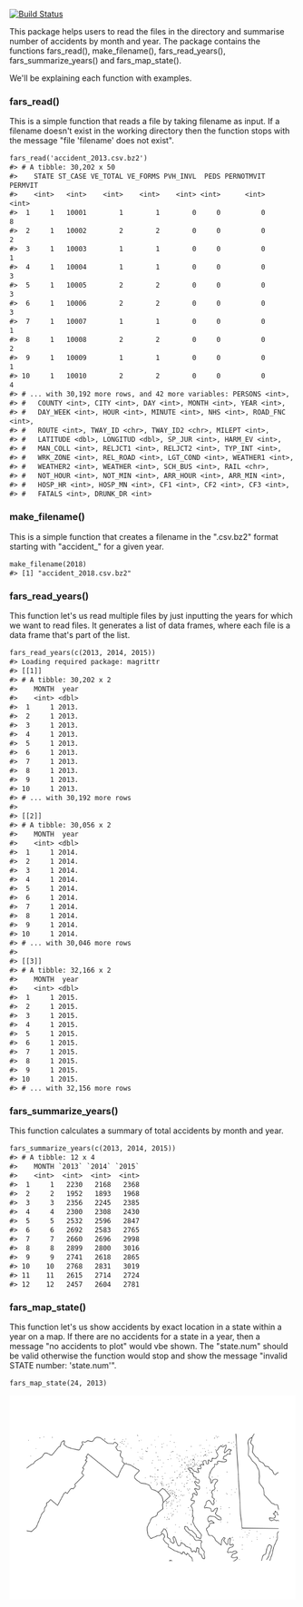 [![Build Status](https://travis-ci.org/aditya9352/FirstRPackage.svg?branch=master)](https://travis-ci.org/aditya9352/FirstRPackage)


This package helps users to read the files in the directory and
summarise number of accidents by month and year. The package contains
the functions fars\_read(), make\_filename(), fars\_read\_years(),
fars\_summarize\_years() and fars\_map\_state().

We'll be explaining each function with examples.

### fars\_read()

This is a simple function that reads a file by taking filename as input.
If a filename doesn't exist in the working directory then the function
stops with the message "file 'filename' does not exist".

    fars_read('accident_2013.csv.bz2')
    #> # A tibble: 30,202 x 50
    #>    STATE ST_CASE VE_TOTAL VE_FORMS PVH_INVL  PEDS PERNOTMVIT PERMVIT
    #>    <int>   <int>    <int>    <int>    <int> <int>      <int>   <int>
    #>  1     1   10001        1        1        0     0          0       8
    #>  2     1   10002        2        2        0     0          0       2
    #>  3     1   10003        1        1        0     0          0       1
    #>  4     1   10004        1        1        0     0          0       3
    #>  5     1   10005        2        2        0     0          0       3
    #>  6     1   10006        2        2        0     0          0       3
    #>  7     1   10007        1        1        0     0          0       1
    #>  8     1   10008        2        2        0     0          0       2
    #>  9     1   10009        1        1        0     0          0       1
    #> 10     1   10010        2        2        0     0          0       4
    #> # ... with 30,192 more rows, and 42 more variables: PERSONS <int>,
    #> #   COUNTY <int>, CITY <int>, DAY <int>, MONTH <int>, YEAR <int>,
    #> #   DAY_WEEK <int>, HOUR <int>, MINUTE <int>, NHS <int>, ROAD_FNC <int>,
    #> #   ROUTE <int>, TWAY_ID <chr>, TWAY_ID2 <chr>, MILEPT <int>,
    #> #   LATITUDE <dbl>, LONGITUD <dbl>, SP_JUR <int>, HARM_EV <int>,
    #> #   MAN_COLL <int>, RELJCT1 <int>, RELJCT2 <int>, TYP_INT <int>,
    #> #   WRK_ZONE <int>, REL_ROAD <int>, LGT_COND <int>, WEATHER1 <int>,
    #> #   WEATHER2 <int>, WEATHER <int>, SCH_BUS <int>, RAIL <chr>,
    #> #   NOT_HOUR <int>, NOT_MIN <int>, ARR_HOUR <int>, ARR_MIN <int>,
    #> #   HOSP_HR <int>, HOSP_MN <int>, CF1 <int>, CF2 <int>, CF3 <int>,
    #> #   FATALS <int>, DRUNK_DR <int>

### make\_filename()

This is a simple function that creates a filename in the ".csv.bz2"
format starting with "accident\_" for a given year.

    make_filename(2018)
    #> [1] "accident_2018.csv.bz2"

### fars\_read\_years()

This function let's us read multiple files by just inputting the years
for which we want to read files. It generates a list of data frames,
where each file is a data frame that's part of the list.

    fars_read_years(c(2013, 2014, 2015))
    #> Loading required package: magrittr
    #> [[1]]
    #> # A tibble: 30,202 x 2
    #>    MONTH  year
    #>    <int> <dbl>
    #>  1     1 2013.
    #>  2     1 2013.
    #>  3     1 2013.
    #>  4     1 2013.
    #>  5     1 2013.
    #>  6     1 2013.
    #>  7     1 2013.
    #>  8     1 2013.
    #>  9     1 2013.
    #> 10     1 2013.
    #> # ... with 30,192 more rows
    #> 
    #> [[2]]
    #> # A tibble: 30,056 x 2
    #>    MONTH  year
    #>    <int> <dbl>
    #>  1     1 2014.
    #>  2     1 2014.
    #>  3     1 2014.
    #>  4     1 2014.
    #>  5     1 2014.
    #>  6     1 2014.
    #>  7     1 2014.
    #>  8     1 2014.
    #>  9     1 2014.
    #> 10     1 2014.
    #> # ... with 30,046 more rows
    #> 
    #> [[3]]
    #> # A tibble: 32,166 x 2
    #>    MONTH  year
    #>    <int> <dbl>
    #>  1     1 2015.
    #>  2     1 2015.
    #>  3     1 2015.
    #>  4     1 2015.
    #>  5     1 2015.
    #>  6     1 2015.
    #>  7     1 2015.
    #>  8     1 2015.
    #>  9     1 2015.
    #> 10     1 2015.
    #> # ... with 32,156 more rows

### fars\_summarize\_years()

This function calculates a summary of total accidents by month and year.

    fars_summarize_years(c(2013, 2014, 2015))
    #> # A tibble: 12 x 4
    #>    MONTH `2013` `2014` `2015`
    #>    <int>  <int>  <int>  <int>
    #>  1     1   2230   2168   2368
    #>  2     2   1952   1893   1968
    #>  3     3   2356   2245   2385
    #>  4     4   2300   2308   2430
    #>  5     5   2532   2596   2847
    #>  6     6   2692   2583   2765
    #>  7     7   2660   2696   2998
    #>  8     8   2899   2800   3016
    #>  9     9   2741   2618   2865
    #> 10    10   2768   2831   3019
    #> 11    11   2615   2714   2724
    #> 12    12   2457   2604   2781

### fars\_map\_state()

This function let's us show accidents by exact location in a state
within a year on a map. If there are no accidents for a state in a year,
then a message "no accidents to plot" would vbe shown. The "state.num"
should be valid otherwise the function would stop and show the message
"invalid STATE number: 'state.num'".

    fars_map_state(24, 2013)

![](vignettes/package_details_files/figure-markdown_strict/unnamed-chunk-5-1.png)
